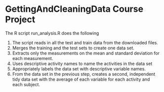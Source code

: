 # GettingAndCleaningData Course Project
The R script run_analysis.R does the following

1. The script reads in all the test and train data from the downloaded files.
2. Merges the training and the test sets to create one data set.
3. Extracts only the measurements on the mean and standard deviation for each measurement.
4. Uses descriptive activity names to name the activities in the data set
5. Appropriately labels the data set with descriptive variable names.
6. From the data set in the previous step, creates a second, independent tidy data set with the average of each variable for each activity and each subject.
